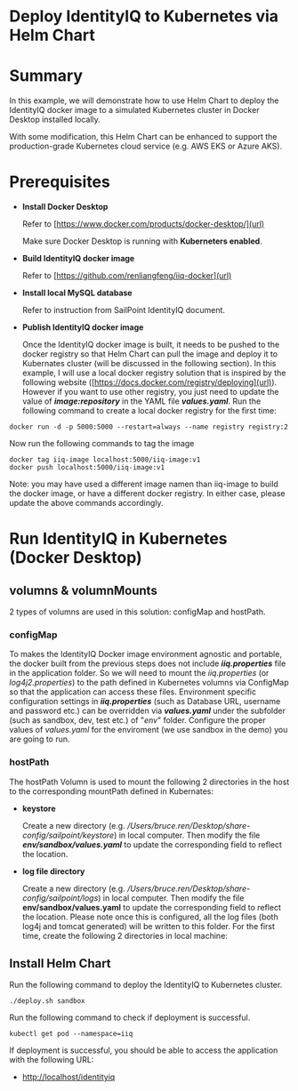 Deploy IdentityIQ to Kubernetes via Helm Chart
================================

# Summary
In this example, we will demonstrate how to use Helm Chart to deploy the IdentityIQ docker image to a simulated Kubernetes cluster in Docker Desktop installed locally. 

With some modification, this Helm Chart can be enhanced to support the production-grade Kubernetes cloud service (e.g. AWS EKS or Azure AKS).

# Prerequisites
- **Install Docker Desktop**

  Refer to [https://www.docker.com/products/docker-desktop/](url)

  Make sure Docker Desktop is running with **Kuberneters enabled**.
- **Build IdentityIQ docker image** 
  
  Refer to [https://github.com/renliangfeng/iiq-docker](url)

- **Install local MySQL database**

  Refer to instruction from SailPoint IdentityIQ document.
- **Publish IdentityIQ docker image**
     
  Once the IdentityIQ docker image is built, it needs to be pushed to the docker registry so that Helm Chart can pull the image and deploy it to Kubernates cluster (will be discussed in the following section). In this example, I will use a local docker registry solution that is inspired by the following website ([https://docs.docker.com/registry/deploying](url)). However if you want to use other registry, you just need to update the value of ***image:repository*** in the YAML file ***values.yaml***. Run the following command to create a local docker registry for the first time:

```
docker run -d -p 5000:5000 --restart=always --name registry registry:2
```

  Now run the following commands to tag the image
```
docker tag iiq-image localhost:5000/iiq-image:v1
docker push localhost:5000/iiq-image:v1
```

Note: you may have used a different image namen than iiq-image to build the docker image, or have a different docker registry. In either case, please update the above commands accordingly.

# Run IdentityIQ in Kubernetes (Docker Desktop)
## volumns & volumnMounts
2 types of volumns are used in this solution: configMap and hostPath.
### configMap
To makes the IdentityIQ Docker image environment agnostic and portable, the docker built from the previous steps does not include ***iiq.properties*** file in the application folder. So we will need to mount the *iiq.properties* (or *log4j2.properties*) to the path defined in Kubernetes volumns via ConfigMap so that the application can access these files. Environment specific configuration settings in ***iiq.properties*** (such as Database URL, username and password etc.) can be overridden via ***values.yaml*** under the subfolder (such as sandbox, dev, test etc.) of "*env*" folder. Configure the proper values of *values.yaml* for the enviroment (we use sandbox in the demo) you are going to run. 

### hostPath
The hostPath Volumn is used to mount the following 2 directories in the host to the corresponding mountPath defined in Kubernates:
- **keystore**
  
   Create a new directory (e.g. */Users/bruce.ren/Desktop/share-config/sailpoint/keystore*) in local computer.
   Then modify the file ***env/sandbox/values.yaml*** to update the corresponding field to reflect the location.
- **log file directory** 

   Create a new directory (e.g. */Users/bruce.ren/Desktop/share-config/sailpoint/logs*) in local computer.
   Then modify the file **env/sandbox/values.yaml** to update the corresponding field to reflect the location. Please note once this is configured, all the log files (both log4j and tomcat generated) will be written to this folder.
For the first time, create the following 2 directories in local machine:


## Install Helm Chart
Run the following command to deploy the IdentityIQ to Kubernetes cluster.

```
./deploy.sh sandbox
```

Run the following command to check if deployment is successful.

```
kubectl get pod --namespace=iiq
```

If deployment is successful, you should be able to access the application with the following URL:
- [http://localhost/identityiq](url)
